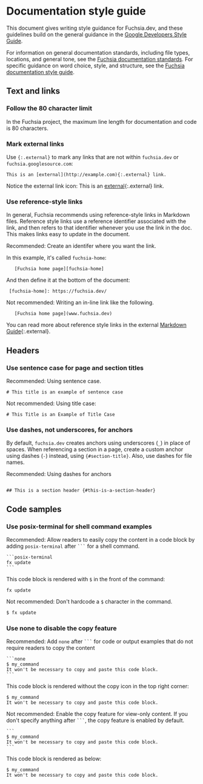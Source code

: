 # Documentation style guide

This document gives writing style guidance for Fuchsia.dev, and these guidelines build on the
general guidance in the [Google Developers Style Guide][google-dev-doc-style-guide].

For information on general documentation standards, including file types, locations, and general
tone, see the [Fuchsia documentation standards][doc-standard].
For specific guidance on word choice, style, and structure, see the
[Fuchsia documentation style guide][style-guide].

## Text and links

### Follow the 80 character limit

In the Fuchsia project, the maximum line length for documentation and code is 80 characters.

### Mark external links

Use `{:.external}` to mark any links that are not within `fuchsia.dev` or
`fuchsia.googlesource.com`:

```none
This is an [external](http://example.com){:.external} link.
```

Notice the external link icon: This is an
[external][external-link-example]{:.external} link.

### Use reference-style links

In general, Fuchsia recommends using reference-style links in Markdown files. Reference style
links use a reference identifier associated with the link, and then refers to that identifier
whenever you use the link in the doc. This makes links easy to update in the document.


<span class="compare-better">Recommended</span>: Create an identifer where you want the link.

In this example, it's called `fuchsia-home`:

```none
   [Fuchsia home page][fuchsia-home]
```

And then define it at the bottom of the document:

<pre class="prettyprint"><code> [fuchsia-home]: https://fuchsia.dev/ </code></pre>

<span class="compare-worse">Not recommended</span>: Writing an in-line link like the following.

```none
   [Fuchsia home page](www.fuchsia.dev)
```

You can read more about reference style links in the external
[Markdown Guide][markdown-reference-links]{:.external}.

## Headers

### Use sentence case for page and section titles

<span class="compare-better">Recommended</span>: Using sentence case.

```none
# This title is an example of sentence case
```

<span class="compare-worse">Not recommended</span>: Using title case:

```none
# This Title is an Example of Title Case
```

### Use dashes, not underscores, for anchors

By default, `fuchsia.dev` creates anchors using underscores (`_`) in place of
spaces. When referencing a section in a page, create a custom anchor using
dashes (`-`) instead, using `{#section-title}`. Also, use dashes for file names.

<span class="compare-better">Recommended</span>: Using dashes for anchors

```none

## This is a section header {#this-is-a-section-header}

```


## Code samples

### Use posix-terminal for shell command examples

<span class="compare-better">Recommended</span>: Allow readers to easily copy the content in a code block by adding
`posix-terminal` after <code>```</code> for a shell command.

<pre>
<code>```posix-terminal
fx update
```</code>
</pre>

This code block is rendered with `$` in the front of the command:

```posix-terminal
fx update
```

<span class="compare-worse">Not recommended</span>: Don't hardcode a `$` character in the command.

```sh
$ fx update
```

### Use none to disable the copy feature

<span class="compare-better">Recommended</span>: Add `none` after <code>```</code> for code or output examples that do not
require readers to copy the content

<pre>
<code>```none
$ my_command
It won't be necessary to copy and paste this code block.
```</code>
</pre>

This code block is rendered without the copy icon in the top right corner:

```none
$ my_command
It won't be necessary to copy and paste this code block.
```

<span class="compare-worse">Not recommended</span>: Enable the copy feature for view-only content. If you don't specify
anything after <code>```</code>, the copy feature is enabled by default.

<pre>
<code>```
$ my_command
It won't be necessary to copy and paste this code block.
```</code>
</pre>

This code block is rendered as below:

```
$ my_command
It won't be necessary to copy and paste this code block.
```

<!-- Reference links -->

[doc-standard]: /docs/contribute/docs/documentation-standards.md
[style-guide]: /docs/contribute/docs/documentation-style-guide.md
[google-dev-doc-style-guide]: https://developers.google.com/style
[markdown-reference-links]: https://www.markdownguide.org/basic-syntax/#reference-style-links
[external-link-example]: http://example.com

